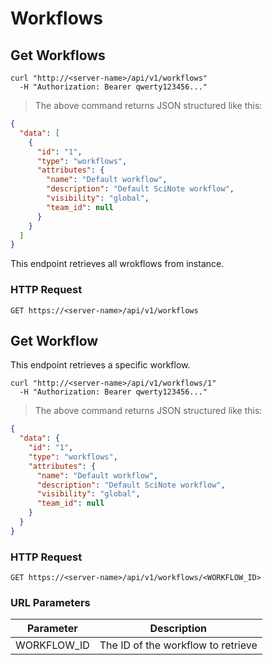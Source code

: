 # Workflows

## Get Workflows

```shell
curl "http://<server-name>/api/v1/workflows"
  -H "Authorization: Bearer qwerty123456..."
```

> The above command returns JSON structured like this:

```json
{
  "data": [
    {
      "id": "1",
      "type": "workflows",
      "attributes": {
        "name": "Default workflow",
        "description": "Default SciNote workflow",
        "visibility": "global",
        "team_id": null
      }
    }
  ]
}
```

This endpoint retrieves all wrokflows from instance.

### HTTP Request

`GET https://<server-name>/api/v1/workflows`


## Get Workflow

This endpoint retrieves a specific workflow.

```shell
curl "http://<server-name>/api/v1/workflows/1"
  -H "Authorization: Bearer qwerty123456..."
```

> The above command returns JSON structured like this:

```json
{
  "data": {
    "id": "1",
    "type": "workflows",
    "attributes": {
      "name": "Default workflow",
      "description": "Default SciNote workflow",
      "visibility": "global",
      "team_id": null
    }
  }
}
```

### HTTP Request

`GET https://<server-name>/api/v1/workflows/<WORKFLOW_ID>`

### URL Parameters

Parameter | Description
--------- | -----------
WORKFLOW_ID | The ID of the workflow to retrieve
